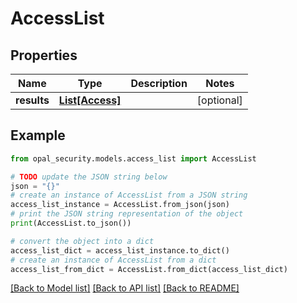 # AccessList


## Properties

Name | Type | Description | Notes
------------ | ------------- | ------------- | -------------
**results** | [**List[Access]**](Access.md) |  | [optional] 

## Example

```python
from opal_security.models.access_list import AccessList

# TODO update the JSON string below
json = "{}"
# create an instance of AccessList from a JSON string
access_list_instance = AccessList.from_json(json)
# print the JSON string representation of the object
print(AccessList.to_json())

# convert the object into a dict
access_list_dict = access_list_instance.to_dict()
# create an instance of AccessList from a dict
access_list_from_dict = AccessList.from_dict(access_list_dict)
```
[[Back to Model list]](../README.md#documentation-for-models) [[Back to API list]](../README.md#documentation-for-api-endpoints) [[Back to README]](../README.md)


